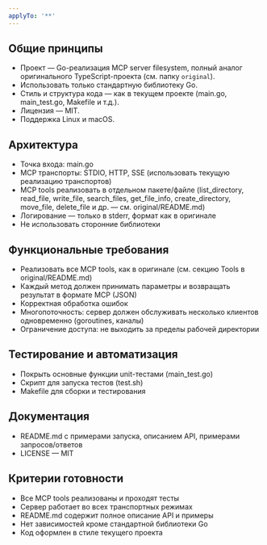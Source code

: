 ```yaml
---
applyTo: '**'
---
```


## Общие принципы
- Проект — Go-реализация MCP server filesystem, полный аналог оригинального TypeScript-проекта (см. папку `original`).
- Использовать только стандартную библиотеку Go.
- Стиль и структура кода — как в текущем проекте (main.go, main_test.go, Makefile и т.д.).
- Лицензия — MIT.
- Поддержка Linux и macOS.

## Архитектура
- Точка входа: main.go
- MCP транспорты: STDIO, HTTP, SSE (использовать текущую реализацию транспортов)
- MCP tools реализовать в отдельном пакете/файле (list_directory, read_file, write_file, search_files, get_file_info, create_directory, move_file, delete_file и др. — см. original/README.md)
- Логирование — только в stderr, формат как в оригинале
- Не использовать сторонние библиотеки

## Функциональные требования
- Реализовать все MCP tools, как в оригинале (см. секцию Tools в original/README.md)
- Каждый метод должен принимать параметры и возвращать результат в формате MCP (JSON)
- Корректная обработка ошибок
- Многопоточность: сервер должен обслуживать несколько клиентов одновременно (goroutines, каналы)
- Ограничение доступа: не выходить за пределы рабочей директории

## Тестирование и автоматизация
- Покрыть основные функции unit-тестами (main_test.go)
- Скрипт для запуска тестов (test.sh)
- Makefile для сборки и тестирования

## Документация
- README.md с примерами запуска, описанием API, примерами запросов/ответов
- LICENSE — MIT

## Критерии готовности
- Все MCP tools реализованы и проходят тесты
- Сервер работает во всех транспортных режимах
- README.md содержит полное описание API и примеры
- Нет зависимостей кроме стандартной библиотеки Go
- Код оформлен в стиле текущего проекта
